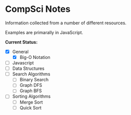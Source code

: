 <h1>CompSci Notes</h1>

Information collected from a number of different resources.

Examples are primarally in JavaScript. 

**Current Status:**

* [x] General
    * [x] Big-O Notation
* [ ] Javascript
* [ ] Data Structures
* [ ] Search Algorithms
    * [ ] Binary Search
    * [ ] Graph DFS
    * [ ] Graph BFS
* [ ] Sorting Algorithms
    * [ ] Merge Sort
    * [ ] Quick Sort

